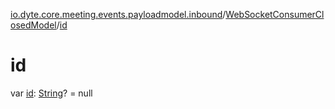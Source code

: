 [io.dyte.core.meeting.events.payloadmodel.inbound](../index.md)/[WebSocketConsumerClosedModel](index.md)/[id](id.md)

# id


var [id](id.md): [String](https://kotlinlang.org/api/latest/jvm/stdlib/kotlin/-string/index.html)? = null
